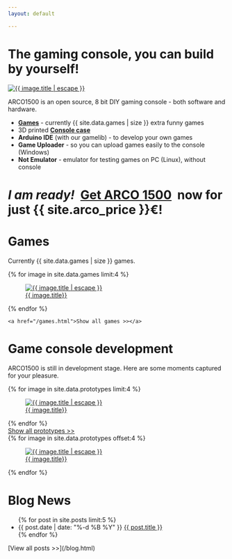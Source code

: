 ```yaml
---
layout: default

---
```


# The gaming console, you can build by yourself!

<div class="row">
    <div class="col-sm">
        <a href="/assets/images/prototypes/{{ site.data.prototypes.first.filename }}" data-fancybox="main-image" data-caption="ARCO 1500">
            <img data-src="/assets/images/prototypes/thumbnails/{{ site.data.prototypes.first.filename }}" alt="{{ image.title | escape }}" class="image-border" />
        </a>
    </div>
    <div class="col-sm">
        <p>ARCO1500 is an open source, 8 bit DIY gaming console - both software and hardware.</p>
        <ul>
            <li><strong><a href="/games.html">Games</a></strong> - currently {{ site.data.games | size }} extra funny games</li>
            <li>3D printed <strong><a href="#game-console">Console case</a></strong> </li>
            <li><strong>Arduino IDE</strong> (with our gamelib) - to develop your own games</li>
            <li><strong>Game Uploader</strong> - so you can upload games easily to the console (Windows)</li>
            <li><strong>Not Emulator</strong> - emulator for testing games on PC (Linux), without console</li>
        </ul>
    </div>
</div>

# *I am ready!* &nbsp;[Get ARCO 1500](/get.html) &nbsp;now for just {{ site.arco_price }}€!

# Games 

Currently {{ site.data.games | size }} games.

<div class="photo-gallery">
    {% for image in site.data.games limit:4 %}
        <a href="/assets/images/games/{{ image.filename }}" data-fancybox="games-gallery" data-caption="{{ image.title | escape }}">
            <figure>
                <img data-src="/assets/images/games/{{ image.filename }}" alt="{{ image.title | escape }}" class="image-border"/>
                <figcaption>
                    {{ image.title}}
                </figcaption>
            </figure>
        </a>
    {% endfor %}

    <a href="/games.html">Show all games >></a>
</div>

# Game console development

ARCO1500 is still in development stage. Here are some moments captured for your pleasure.

<div class="photo-gallery">
    {% for image in site.data.prototypes limit:4 %}
        <a href="/assets/images/prototypes/{{ image.filename }}" data-fancybox="prototypes-gallery" data-caption="{{ image.title | escape }}">
            <figure>
                <img data-src="/assets/images/prototypes/thumbnails/{{ image.filename }}" alt="{{ image.title | escape }}" class="image-border"/>
                <figcaption>
                    {{ image.title}}
                </figcaption>
            </figure>
        </a>
    {% endfor %}
</div>
<a href="#all-prototypes" id="show-all-prototypes">Show all prototypes >></a>
<div class="photo-gallery" id="all-prototypes">
    {% for image in site.data.prototypes offset:4 %}
        <a href="/assets/images/prototypes/{{ image.filename }}" data-fancybox="prototypes-gallery" data-caption="{{ image.title | escape }}">
            <figure>
                <img data-src="/assets/images/prototypes/thumbnails/{{ image.filename }}" alt="{{ image.title | escape }}" class="image-border"/>
                <figcaption>
                    {{ image.title}}
                </figcaption>
            </figure>
        </a>
    {% endfor %}
</div>

# Blog News
<ul>
  {% for post in site.posts limit:5 %}
    <li>
        {{ post.date | date: "%-d %B %Y" }} <a href="{{ post.url }}">{{ post.title }}</a>
    </li>
  {% endfor %}
</ul>
[View all posts >>](/blog.html)
